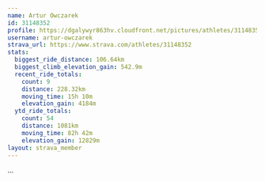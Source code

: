 ```yaml
---
name: Artur Owczarek
id: 31148352
profile: https://dgalywyr863hv.cloudfront.net/pictures/athletes/31148352/15906846/1/large.jpg
username: artur-owczarek
strava_url: https://www.strava.com/athletes/31148352
stats:
  biggest_ride_distance: 106.64km
  biggest_climb_elevation_gain: 542.9m
  recent_ride_totals:
    count: 9
    distance: 228.32km
    moving_time: 15h 10m
    elevation_gain: 4184m
  ytd_ride_totals:
    count: 54
    distance: 1081km
    moving_time: 82h 42m
    elevation_gain: 12829m
layout: strava_member
--- 
```

...
